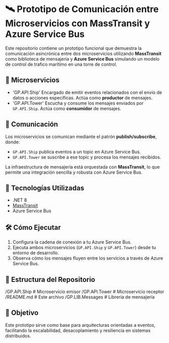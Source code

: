 # 🛰️ Prototipo de Comunicación entre Microservicios con MassTransit y Azure Service Bus

Este repositorio contiene un prototipo funcional que demuestra la comunicación asincrónica entre dos microservicios utilizando **MassTransit** como biblioteca de mensajería y **Azure Service Bus** simulando un modelo de control de trafico marítimo en una torre de control.

## 🧩 Microservicios

- 'GP.API.Ship'
  Encargado de emitir eventos relacionados con el envío de datos o acciones específicas. Actúa como **productor** de mensajes.
- 'GP.API.Tower'
  Escucha y consume los mensajes enviados por `GP.API.Ship`. Actúa como **consumidor** de mensajes.

## 🔄 Comunicación

Los microservicios se comunican mediante el patrón **publish/subscribe**, donde:

- `GP.API.Ship` publica eventos a un topic en Azure Service Bus.
- `GP.API.Tower` se suscribe a ese topic y procesa los mensajes recibidos.

La infraestructura de mensajería está orquestada con **MassTransit**, lo que permite una integración sencilla y robusta con Azure Service Bus.

## 🚀 Tecnologías Utilizadas

- .NET 8
- [MassTransit](https://masstransit.io/)
- Azure Service Bus

## 🛠️ Cómo Ejecutar

1. Configura la cadena de conexión a tu Azure Service Bus.
2. Ejecuta ambos microservicios (`GP.API.Ship` y `GP.API.Tower`) desde tu entorno de desarrollo.
3. Observa cómo los mensajes fluyen entre los servicios a través de Azure Service Bus.

## 📂 Estructura del Repositorio

/GP.API.Ship     # Microservicio emisor
/GP.API.Tower    # Microservicio receptor
/README.md       # Este archivo
/GP.LIB.Messages # Libreria de mensajería

## 📌 Objetivo

Este prototipo sirve como base para arquitecturas orientadas a eventos, facilitando la escalabilidad, desacoplamiento y resiliencia en sistemas distribuidos.
